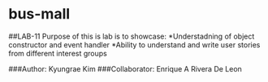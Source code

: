 # bus-mall
##LAB-11
Purpose of this is lab is to showcase: 
*Understadning of object constructor and event handler
*Ability to understand and write user stories from different interest groups

###Author: Kyungrae Kim
###Collaborator: Enrique A Rivera De Leon